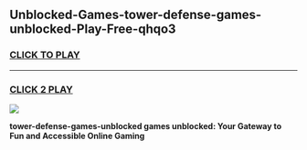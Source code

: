 
## Unblocked-Games-tower-defense-games-unblocked-Play-Free-qhqo3
<h3>
<a href="https://premium76.site?title=tower-defense-games-unblocked&ref=18A1">CLICK TO PLAY</a></h3>
<hr>

<h3>
<a href="https://premium76.site?title=tower-defense-games-unblocked&ref=18A1">CLICK 2 PLAY</a>
  
</h3>

<a href="https://premium76.site?title=tower-defense-games-unblocked&ref=18A1"><img src="https://clearcache.store/games.png"></a>


**tower-defense-games-unblocked games unblocked: Your Gateway to Fun and Accessible Online Gaming**
